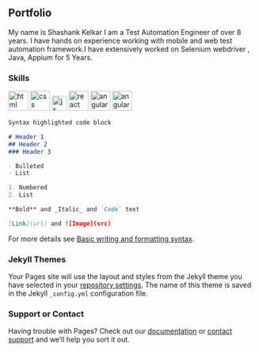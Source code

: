 ## Portfolio

My name is Shashank Kelkar I am a Test Automation Engineer of over 8 years. I have hands on experience working with mobile and web test automation framework.I have extensively worked on Selenium webdriver , Java, Appium for 5 Years.

### Skills
<p align='left'>
  <img src="https://user-images.githubusercontent.com/19390445/150495040-e458e736-0954-4063-8458-a771c451ece6.jpg" alt="html" width="40" height="40">
  <img src='https://user-images.githubusercontent.com/19390445/150495054-a9f870fd-7963-49b8-aee5-84feb02fd90a.png' alt="css" width="40" height="40">
  <img src='https://user-images.githubusercontent.com/19390445/150495059-2069840c-5d47-4777-874e-83ecf41e9064.jpg' height='30' width='auto' alt="js">
  <img src="https://user-images.githubusercontent.com/19390445/150495065-787216ea-311f-4b9d-b1a3-3abb5c7b87c9.jpg" alt="react" width="auto" height="40"/>
  <img src="https://user-images.githubusercontent.com/19390445/150495068-75f4b512-0873-4d70-81bd-e7c45738a893.png" alt="angular" width="40" height="40"/>
  <img src="https://user-images.githubusercontent.com/19390445/150495069-918113d2-b551-4d96-a987-5c33cb9a9d4f.jpeg" alt="angular" width="40" height="40"/>
</p>


```markdown
Syntax highlighted code block

# Header 1
## Header 2
### Header 3

- Bulleted
- List

1. Numbered
2. List

**Bold** and _Italic_ and `Code` text

[Link](url) and ![Image](src)
```

For more details see [Basic writing and formatting syntax](https://docs.github.com/en/github/writing-on-github/getting-started-with-writing-and-formatting-on-github/basic-writing-and-formatting-syntax).

### Jekyll Themes

Your Pages site will use the layout and styles from the Jekyll theme you have selected in your [repository settings](https://github.com/shashank0442/shashank0442.github.io/settings/pages). The name of this theme is saved in the Jekyll `_config.yml` configuration file.

### Support or Contact

Having trouble with Pages? Check out our [documentation](https://docs.github.com/categories/github-pages-basics/) or [contact support](https://support.github.com/contact) and we’ll help you sort it out.
